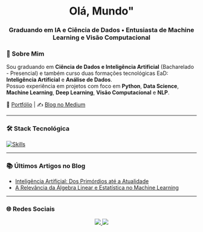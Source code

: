 <h1 align="center">Olá, Mundo"</h1>
<h3 align="center">Graduando em IA e Ciência de Dados • Entusiasta de Machine Learning e Visão Computacional</h3>

### 🧠 Sobre Mim
Sou graduando em **Ciência de Dados e Inteligência Artificial** (Bacharelado - Presencial) e também curso duas formações tecnológicas EaD: **Inteligência Artificial** e **Análise de Dados**.  
Possuo experiência em projetos com foco em **Python**, **Data Science**, **Machine Learning**, **Deep Learning**, **Visão Computacional** e **NLP**.

📎 [Portfólio](https://lucasdnoronha.github.io/site-pessoal/) | ✍️ [Blog no Medium](https://medium.com/@lucasdiasnoronha1)

---

### 🛠️ Stack Tecnológica
[![Skills](https://skillicons.dev/icons?i=py,tensorflow,pytorch,sklearn,opencv,linux,bash,docker,git,githubactions,jenkins,aws,azure,anaconda,vim)](https://skillicons.dev)

---

### 📚 Últimos Artigos no Blog
- [Inteligência Artificial: Dos Primórdios até a Atualidade](https://medium.com/@lucasdiasnoronha1/inteligência-artificial-dos-primórdios-até-a-atualidade-afb6b7af8451)  
- [A Relevância da Álgebra Linear e Estatística no Machine Learning](https://medium.com/@lucasdiasnoronha1/entendendo-a-relevância-da-álgebra-linear-e-estatística-para-o-aprendizado-de-máquina-907df28655ff)

---

### 🌐 Redes Sociais

<p align="center">
  <a href="https://www.linkedin.com/in/lucasdiasnoronha" target="_blank">
    <img src="https://img.shields.io/badge/-LinkedIn-blue?style=for-the-badge&logo=Linkedin&logoColor=white" />
  </a>
  <a href="https://open.spotify.com/user/31rilxk7zcpbmuvopihjuufn5ziu?si=85759a75869846eb" target="_blank">
    <img src="https://img.shields.io/badge/-Spotify-1DB954?style=for-the-badge&logo=spotify&logoColor=white" />
  </a>
</p>
